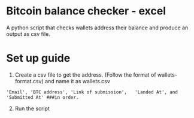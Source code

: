 # Bitcoin balance checker - excel
A python script that checks wallets address their balance and produce an output as csv file.

# Set up guide
1. Create a csv file to get the address. (Follow the format of wallets-format.csv) and name it as wallets.csv
```
'Email', 'BTC address', 'Link of submission',	'Landed At', and 'Submitted At' ###in order.
```
2. Run the script
